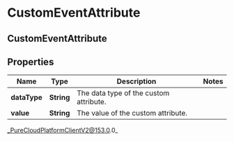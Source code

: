 # CustomEventAttribute

## CustomEventAttribute

## Properties

|Name | Type | Description | Notes|
|------------ | ------------- | ------------- | -------------|
| **dataType** | **String** | The data type of the custom attribute. | |
| **value** | **String** | The value of the custom attribute. | |



_PureCloudPlatformClientV2@153.0.0_
